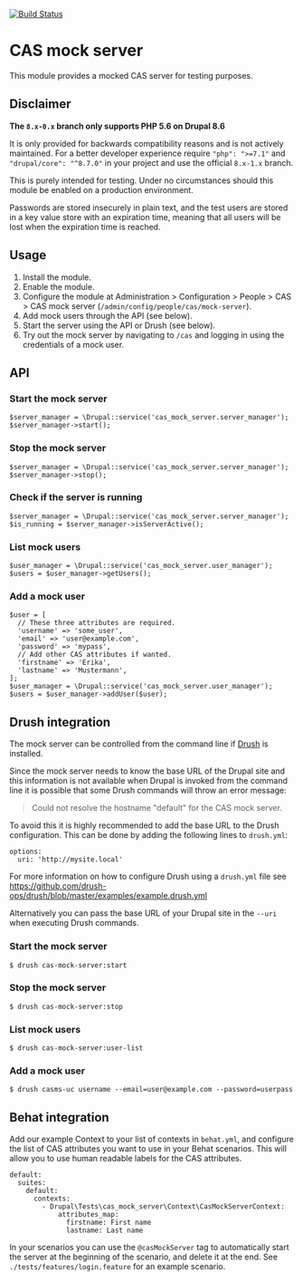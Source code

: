 [![Build Status](https://travis-ci.org/pfrenssen/cas_mock_server.svg?branch=8.x-1.x)](https://travis-ci.org/pfrenssen/cas_mock_server)

CAS mock server
===============

This module provides a mocked CAS server for testing purposes.


Disclaimer
----------

**The `8.x-0.x` branch only supports PHP 5.6 on Drupal 8.6**

It is only provided for backwards compatibility reasons and is not actively
maintained. For a better developer experience require `"php": ">=7.1"` and
`"drupal/core": "^8.7.0"` in your project and use the official `8.x-1.x`
branch.

This is purely intended for testing. Under no circumstances should this module
be enabled on a production environment.

Passwords are stored insecurely in plain text, and the test users are stored in
a key value store with an expiration time, meaning that all users will be lost
when the expiration time is reached.

Usage
-----

1. Install the module.
2. Enable the module.
3. Configure the module at Administration > Configuration > People > CAS > CAS
   mock server (`/admin/config/people/cas/mock-server`).
4. Add mock users through the API (see below).
5. Start the server using the API or Drush (see below).
6. Try out the mock server by navigating to `/cas` and logging in using the
   credentials of a mock user.


API
---

### Start the mock server

```
$server_manager = \Drupal::service('cas_mock_server.server_manager');
$server_manager->start();
```

### Stop the mock server

```
$server_manager = \Drupal::service('cas_mock_server.server_manager');
$server_manager->stop();
```

### Check if the server is running

```
$server_manager = \Drupal::service('cas_mock_server.server_manager');
$is_running = $server_manager->isServerActive();
```

### List mock users

```
$user_manager = \Drupal::service('cas_mock_server.user_manager');
$users = $user_manager->getUsers();
```

### Add a mock user

```
$user = [
  // These three attributes are required.
  'username' => 'some_user',
  'email' => 'user@example.com',
  'password' => 'mypass',
  // Add other CAS attributes if wanted.
  'firstname' => 'Erika',
  'lastname' => 'Mustermann',
];
$user_manager = \Drupal::service('cas_mock_server.user_manager');
$users = $user_manager->addUser($user);
```


Drush integration
-----------------

The mock server can be controlled from the command line if
[Drush](https://www.drush.org/) is installed.

Since the mock server needs to know the base URL of the Drupal site and this
information is not available when Drupal is invoked from the command line it is
possible that some Drush commands will throw an error message:

> Could not resolve the hostname "default" for the CAS mock server.

To avoid this it is highly recommended to add the base URL to the Drush
configuration. This can be done by adding the following lines to `drush.yml`:

```
options:
  uri: 'http://mysite.local'
```

For more information on how to configure Drush using a `drush.yml` file see
https://github.com/drush-ops/drush/blob/master/examples/example.drush.yml

Alternatively you can pass the base URL of your Drupal site in the `--uri`
when executing Drush commands.

### Start the mock server

```
$ drush cas-mock-server:start
```

### Stop the mock server

```
$ drush cas-mock-server:stop
```

### List mock users

```
$ drush cas-mock-server:user-list
```

### Add a mock user

```
$ drush casms-uc username --email=user@example.com --password=userpass
```


Behat integration
-----------------

Add our example Context to your list of contexts in `behat.yml`, and configure
the list of CAS attributes you want to use in your Behat scenarios. This will
allow you to use human readable labels for the CAS attributes.

```
default:
  suites:
    default:
      contexts:
        - Drupal\Tests\cas_mock_server\Context\CasMockServerContext:
            attributes_map:
              firstname: First name
              lastname: Last name
```

In your scenarios you can use the `@casMockServer` tag to automatically start
the server at the beginning of the scenario, and delete it at the end. See
`./tests/features/login.feature` for an example scenario.
